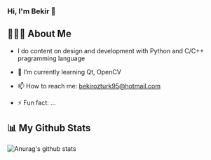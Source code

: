 ### Hi, I'm Bekir 👋

## 👨🏼‍✈️ About Me
- I do content on design and development with Python and C/C++ pragramming language  
- 🌱 I’m currently learning Qt, OpenCV 
- 📫 How to reach me: bekirozturk95@hotmail.com

- ⚡ Fun fact: ...

## 📊 My Github Stats
![Anurag's github stats](https://github-readme-stats.vercel.app/api?username=engineerbekir&theme=algolia&show_icons=true)
